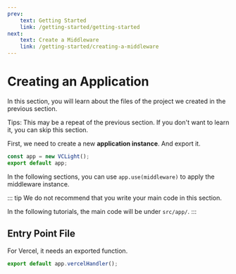 ```yaml
---
prev: 
    text: Getting Started
    link: /getting-started/getting-started
next: 
    text: Create a Middleware
    link: /getting-started/creating-a-middleware
---
```


# Creating an Application

In this section, you will learn about the files of the project we created in the previous section.

Tips: This may be a repeat of the previous section. If you don't want to learn it, you can skip this section.

First, we need to create a new **application instance**. And export it.

```TypeScript
const app = new VCLight();
export default app;
```

In the following sections, you can use `app.use(middleware)` to apply the middleware instance.

::: tip
We do not recommend that you write your main code in this section.

In the following tutorials, the main code will be under `src/app/`.
:::

## Entry Point File

For Vercel, it needs an exported function.

```TypeScript
export default app.vercelHandler();
```
